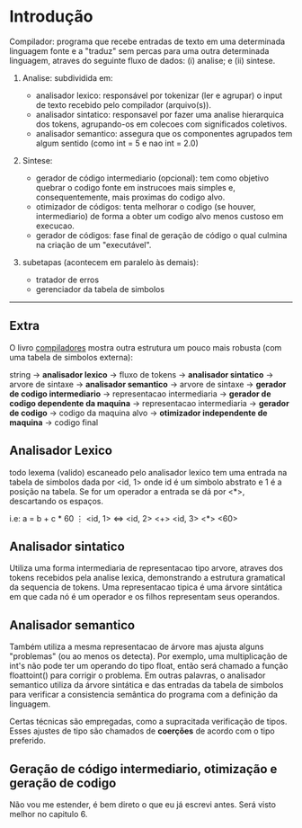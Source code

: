 # Introdução
Compilador: programa que recebe entradas de texto em uma determinada linguagem fonte e a "traduz" sem percas para uma outra determinada linguagem, atraves do seguinte fluxo de dados: (i) analise; e (ii) sintese.

1. Analise: subdividida em:
    - analisador lexico: responsável por tokenizar (ler e agrupar) o input de texto recebido pelo compilador (arquivo(s)).
    - analisador sintatico: responsavel por fazer uma analise hierarquica dos tokens, agrupando-os em colecoes com significados coletivos.
    - analisador semantico: assegura que os componentes agrupados tem algum sentido (como int = 5 e nao int = 2.0)

2. Sintese:
    - gerador de código intermediario (opcional): tem como objetivo quebrar o codigo fonte em instrucoes mais simples e, consequentemente, mais proximas do codigo alvo.
    - otimizador de códigos: tenta melhorar o codigo (se houver, intermediario) de forma a obter um codigo alvo menos custoso em execucao.
    - gerador de códigos: fase final de geração de código o qual culmina na criação de um "executável".

3. subetapas (acontecem em paralelo às demais):
    - tratador de erros
    - gerenciador da tabela de simbolos

--- 
## Extra
O livro [compiladores](https://github.com/Felipe-gsilva/cs-common-private-files/blob/main/Books/Compiladores_%20Princ%C3%ADpios%2C%20T%C3%A9cnicas%20e%20Ferramentas%20--%20ALFRED%20V_%20AHO%2C%20Ravi%20Sethi%2C%20monica%20S_%20Lam.pdf) mostra outra estrutura um pouco mais robusta (com uma tabela de simbolos externa):

string -> **analisador lexico** -> fluxo de tokens -> **analisador sintatico** -> arvore de sintaxe -> **analisador semantico** ->  arvore de sintaxe -> **gerador de codigo intermediario** -> representacao intermediaria -> **gerador de codigo dependente da maquina** -> representacao intermediaria -> **gerador de codigo** -> codigo da maquina alvo -> **otimizador independente de maquina** -> codigo final 

## Analisador Lexico

todo lexema (valido) escaneado pelo analisador lexico tem uma entrada na tabela de simbolos dada por <id, 1> onde id é um simbolo abstrato e 1 é a posição na tabela. Se for um operador a entrada se dá por <*>, descartando os espaços.

i.e:
a = b + c * 60
$\vdots$
<id, 1> <=> <id, 2> <+> <id, 3> <*> <60>

## Analisador sintatico
Utiliza uma forma intermediaria de representacao tipo arvore, atraves dos tokens recebidos pela analise lexica, demonstrando a estrutura gramatical da sequencia de tokens. Uma representacao tipica é uma árvore sintática em que cada nó é um operador e os filhos representam seus operandos.

## Analisador semantico
Também utiliza a mesma representacao de árvore mas ajusta alguns "problemas" (ou ao menos os detecta). Por exemplo, uma multiplicação de int's não pode ter um operando do tipo float, então será chamado a função floattoint() para corrigir o problema. Em outras palavras, o analisador semantico utiliza da árvore sintática e das entradas da tabela de simbolos para verificar a consistencia semântica do programa com a definição da linguagem.

Certas técnicas são empregadas, como a supracitada verificação de tipos. Esses ajustes de tipo são chamados de **coerções** de acordo com o tipo preferido.

## Geração de código intermediario, otimização e geração de codigo
Não vou me estender, é bem direto o que eu já escrevi antes. Será visto melhor no capitulo 6.